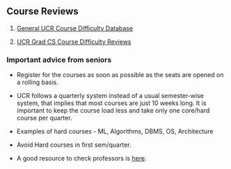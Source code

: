 ## Course Reviews

1. [General UCR Course Difficulty Database](https://docs.google.com/spreadsheets/d/1qiy_Oi8aFiPmL4QSTR3zHe74kmvc6e_159L1mAUUlU0/edit#gid=0)

2. [UCR Grad CS Course Difficulty Reviews](https://docs.google.com/spreadsheets/d/17ovp5iLEcPAA3S19mD7oKel99CmkNn0l/edit#gid=1532022067)


### Important advice from seniors

* Register for the courses as soon as possible as the seats are opened on a rolling basis.

* UCR follows a quarterly system instead of a usual semester-wise system, that implies that most courses are just 10 weeks long. It is important to keep 
the course load less and take only one core/hard course per quarter.

* Examples of hard courses - ML, Algorithms, DBMS, OS, Architecture

* Avoid Hard courses in first sem/quarter.

* A good resource to check professors is [here](https://www.ratemyprofessors.com/search/teachers?query=*&sid=1076).
